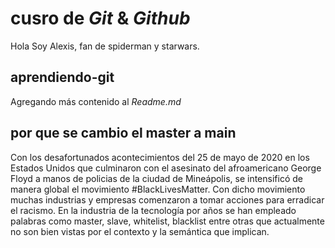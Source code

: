 # cusro de _Git_ & _Github_

Hola Soy Alexis, fan de spiderman y starwars.

## aprendiendo-git

Agregando más contenido al _Readme.md_

## por que se cambio el master a main

Con los desafortunados acontecimientos del 25 de mayo de 2020 en los Estados Unidos que culminaron con el asesinato del afroamericano George Floyd a manos de policias de la ciudad de Mineápolis, se intensificó de manera global el movimiento #BlackLivesMatter.
Con dicho movimiento muchas industrias y empresas comenzaron a tomar acciones para erradicar el racismo.
En la industria de la tecnología por años se han empleado palabras como master, slave, whitelist, blacklist entre otras que actualmente no son bien vistas por el contexto y la semántica que implican.
